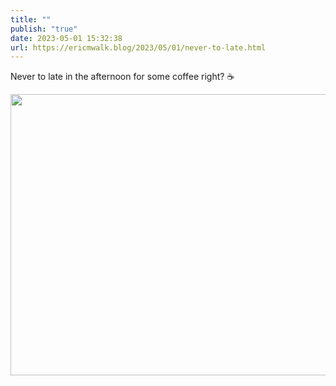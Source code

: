 ```yaml
---
title: ""
publish: "true"
date: 2023-05-01 15:32:38
url: https://ericmwalk.blog/2023/05/01/never-to-late.html
---
```

Never to late in the afternoon for some coffee right? ☕️


<img src="uploads/2023/b605d01aec.jpg" width="600" height="450" alt="">